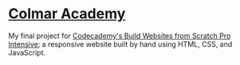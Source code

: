 # [Colmar Academy](https://vrajkumar128.github.io/Colmar-Academy)

My final project for [Codecademy's Build Websites from Scratch Pro Intensive](https://www.credential.net/qescshzk); a responsive website built by hand using HTML, CSS, and JavaScript.
